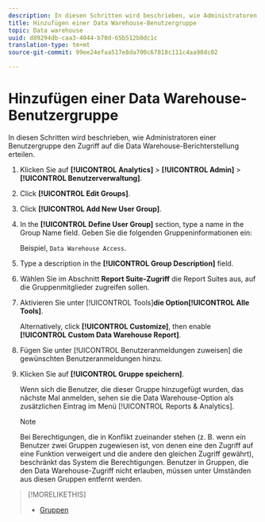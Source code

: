 ```yaml
---
description: In diesen Schritten wird beschrieben, wie Administratoren einer Benutzergruppe den Zugriff auf die Data Warehouse-Berichterstellung erteilen.
title: Hinzufügen einer Data Warehouse-Benutzergruppe
topic: Data warehouse
uuid: d89294db-caa3-4044-b70d-65b512b0dc1c
translation-type: tm+mt
source-git-commit: 99ee24efaa517e8da700c67818c111c4aa90dc02

---
```



# Hinzufügen einer Data Warehouse-Benutzergruppe

In diesen Schritten wird beschrieben, wie Administratoren einer Benutzergruppe den Zugriff auf die Data Warehouse-Berichterstellung erteilen.

1. Klicken Sie auf **[!UICONTROL Analytics]** &gt; **[!UICONTROL Admin]** &gt; **[!UICONTROL Benutzerverwaltung]**.
1. Click **[!UICONTROL Edit Groups]**.
1. Click **[!UICONTROL Add New User Group]**.
1. In the **[!UICONTROL Define User Group]** section, type a name in the Group Name field. Geben Sie die folgenden Gruppeninformationen ein:

   Beispiel, `Data Warehouse Access`.
1. Type a description in the **[!UICONTROL Group Description]** field.
1. Wählen Sie im Abschnitt **Report Suite-Zugriff** die Report Suites aus, auf die Gruppenmitglieder zugreifen sollen.
1. Aktivieren Sie unter [!UICONTROL Tools]**die Option[!UICONTROL Alle Tools]**.

   Alternatively, click **[!UICONTROL Customize]**, then enable **[!UICONTROL Custom Data Warehouse Report]**.

1. Fügen Sie unter [!UICONTROL Benutzeranmeldungen zuweisen] die gewünschten Benutzeranmeldungen hinzu.
1. Klicken Sie auf **[!UICONTROL Gruppe speichern]**.

   Wenn sich die Benutzer, die dieser Gruppe hinzugefügt wurden, das nächste Mal anmelden, sehen sie die Data Warehouse-Option als zusätzlichen Eintrag im Menü [!UICONTROL Reports &amp; Analytics].

   >[!NOTE]
   >
   >Bei Berechtigungen, die in Konflikt zueinander stehen (z. B. wenn ein Benutzer zwei Gruppen zugewiesen ist, von denen eine den Zugriff auf eine Funktion verweigert und die andere den gleichen Zugriff gewährt), beschränkt das System die Berechtigungen. Benutzer in Gruppen, die den Data Warehouse-Zugriff nicht erlauben, müssen unter Umständen aus diesen Gruppen entfernt werden.

>[!MORELIKETHIS]
>
>* [Gruppen](/help/admin/user-management2/c-user-groups/groups.md)

